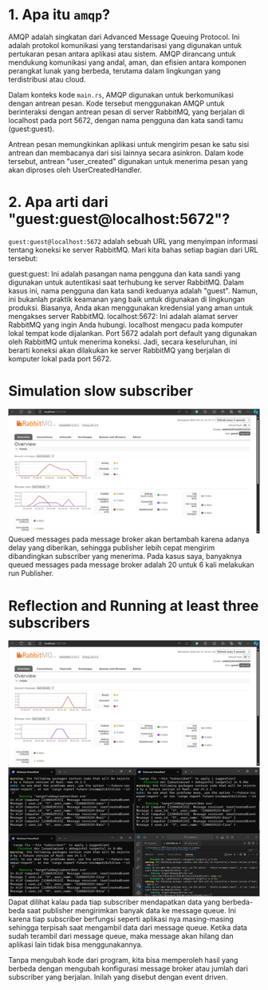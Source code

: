 # 1. Apa itu `amqp`?
AMQP adalah singkatan dari Advanced Message Queuing Protocol. Ini adalah protokol komunikasi yang terstandarisasi yang digunakan untuk pertukaran pesan antara aplikasi atau sistem. AMQP dirancang untuk mendukung komunikasi yang andal, aman, dan efisien antara komponen perangkat lunak yang berbeda, terutama dalam lingkungan yang terdistribusi atau cloud.

Dalam konteks kode `main.rs`, AMQP digunakan untuk berkomunikasi dengan antrean pesan. Kode tersebut menggunakan AMQP untuk berinteraksi dengan antrean pesan di server RabbitMQ, yang berjalan di localhost pada port 5672, dengan nama pengguna dan kata sandi tamu (guest:guest).

Antrean pesan memungkinkan aplikasi untuk mengirim pesan ke satu sisi antrean dan membacanya dari sisi lainnya secara asinkron. Dalam kode tersebut, antrean "user_created" digunakan untuk menerima pesan yang akan diproses oleh UserCreatedHandler.

# 2. Apa arti dari "guest:guest@localhost:5672"?
`guest:guest@localhost:5672` adalah sebuah URL yang menyimpan informasi tentang koneksi ke server RabbitMQ. Mari kita bahas setiap bagian dari URL tersebut:

guest:guest: Ini adalah pasangan nama pengguna dan kata sandi yang digunakan untuk autentikasi saat terhubung ke server RabbitMQ. Dalam kasus ini, nama pengguna dan kata sandi keduanya adalah "guest". Namun, ini bukanlah praktik keamanan yang baik untuk digunakan di lingkungan produksi. Biasanya, Anda akan menggunakan kredensial yang aman untuk mengakses server RabbitMQ.
localhost:5672: Ini adalah alamat server RabbitMQ yang ingin Anda hubungi. localhost mengacu pada komputer lokal tempat kode dijalankan. Port 5672 adalah port default yang digunakan oleh RabbitMQ untuk menerima koneksi. Jadi, secara keseluruhan, ini berarti koneksi akan dilakukan ke server RabbitMQ yang berjalan di komputer lokal pada port 5672.

# Simulation slow subscriber
![Alt text](image/ss1.jpg)
Queued messages pada message broker akan bertambah karena adanya delay yang diberikan, sehingga publisher lebih cepat mengirim dibandingkan subscriber yang menerima. Pada kasus saya, banyaknya queued messages pada message broker adalah 20 untuk 6 kali melakukan run Publisher.

# Reflection and Running at least three subscribers
![Alt text](image/ss2.jpg)
![Alt text](image/ss3.jpg)
Dapat dilihat kalau pada tiap subscriber mendapatkan data yang berbeda-beda saat publisher mengirimkan banyak data ke message queue. Ini karena tiap subscriber berfungsi seperti aplikasi nya masing-masing sehingga terpisah saat mengambil data dari message queue. Ketika data sudah terambil dari message queue, maka message akan hilang dan aplikasi lain tidak bisa menggunakannya.

Tanpa mengubah kode dari program, kita bisa memperoleh hasil yang berbeda dengan mengubah konfigurasi message broker atau jumlah dari subscriber yang berjalan. Inilah yang disebut dengan event driven.